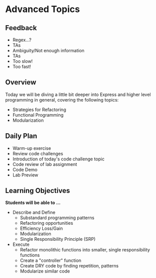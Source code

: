 # Advanced Topics

## Feedback

- Regex...?
- TAs
- Ambiguity/Not enough information
- TAs
- Too slow!
- Too fast!


## Overview

Today we will be diving a little bit deeper into Express and higher level programming in general, covering the following topics:

- Strategies for Refactoring
- Functional Programming
- Modularization

## Daily Plan

- Warm-up exercise
- Review code challenges
- Introduction of today's code challenge topic
- Code review of lab assignment
- Code Demo
- Lab Preview

## Learning Objectives
**Students will be able to ...**

* Describe and Define  
  * Substandard programming patterns
  * Refactoring opportunities
  * Efficiency Loss/Gain
  * Modularization
  * Single Responsibility Principle (SRP)
* Execute
  * Refactor monolithic functions into smaller, single responsibility functions
  * Create a "controller" function
  * Create DRY code by finding repetition, patterns
  * Modularize similar code
  

